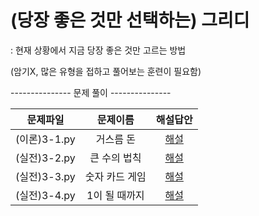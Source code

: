 # (당장 좋은 것만 선택하는) 그리디
: 현재 상황에서 지금 당장 좋은 것만 고르는 방법

(암기X, 많은 유형을 접하고 풀어보는 훈련이 필요함)

--------------- 문제 풀이 ---------------

|문제파일|문제이름|해설답안|
|:------:|:------:|:---:|
|(이론)3-1.py|거스름 돈|[해설](https://github.com/JONGSKY/python-algorithm/blob/main/Greedy-Algorithm/3-1.py)|
|(실전)3-2.py|큰 수의 법칙|[해설](https://github.com/JONGSKY/python-algorithm/blob/main/Greedy-Algorithm/3-2.py)|
|(실전)3-3.py|숫자 카드 게임|[해설](https://github.com/JONGSKY/python-algorithm/blob/main/Greedy-Algorithm/3-3.py)|
|(실전)3-4.py|1이 될 때까지|[해설](https://github.com/JONGSKY/python-algorithm/blob/main/Greedy-Algorithm/3-4.py)|
